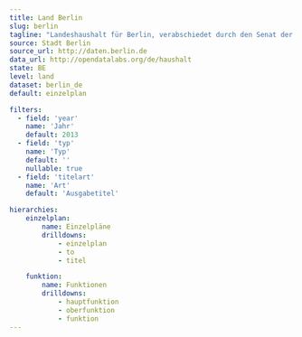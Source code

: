 ```yaml
---
title: Land Berlin
slug: berlin
tagline: "Landeshaushalt für Berlin, verabschiedet durch den Senat der Stadt Berlin."
source: Stadt Berlin
source_url: http://daten.berlin.de
data_url: http://opendatalabs.org/de/haushalt
state: BE
level: land
dataset: berlin_de
default: einzelplan

filters:
  - field: 'year'
    name: 'Jahr'
    default: 2013
  - field: 'typ'
    name: 'Typ'
    default: ''
    nullable: true
  - field: 'titelart'
    name: 'Art'
    default: 'Ausgabetitel'

hierarchies:
    einzelplan:
        name: Einzelpläne
        drilldowns:
            - einzelplan
            - to
            - titel

    funktion:
        name: Funktionen
        drilldowns:
            - hauptfunktion
            - oberfunktion
            - funktion
---
```

